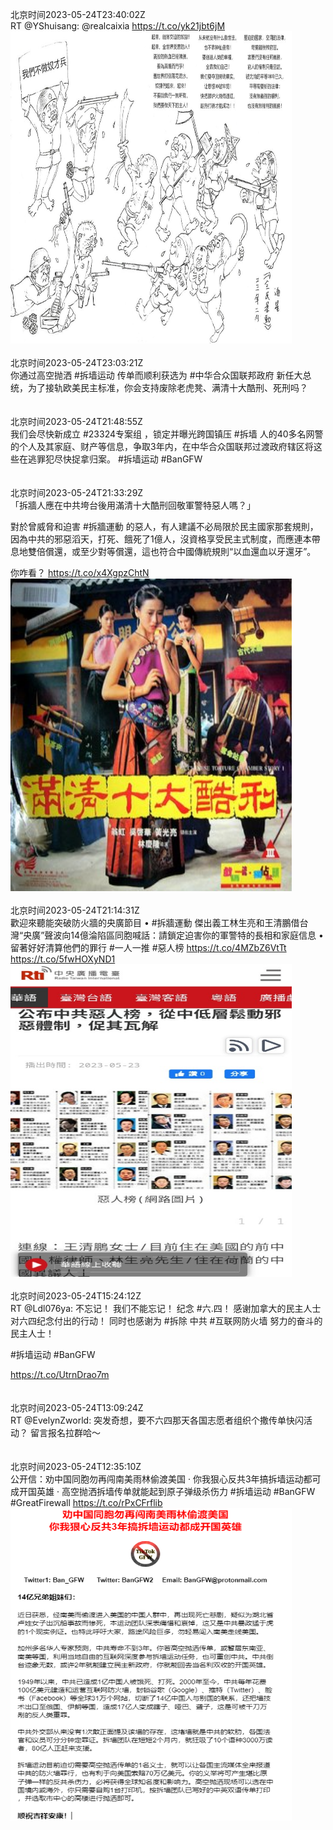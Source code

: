 北京时间2023-05-24T23:40:02Z<br>RT @YShuisang: @realcaixia https://t.co/yk21jbt6jM<br><img src='/temp/image/2023/u-Month-5/1661396647061118979_0.jpg' width='450' height='500'><br><br>北京时间2023-05-24T23:03:21Z<br>你通过高空抛洒 #拆墙运动 传单而顺利获选为 #中华合众国联邦政府 新任大总统，为了接轨欧美民主标准，你会支持废除老虎凳、满清十大酷刑、死刑吗？<br><br><br>北京时间2023-05-24T21:48:55Z<br>我们会尽快新成立 #23324专案组 ，锁定并曝光跨国镇压 #拆墙 人的40多名网警的个人及其家庭、财产等信息，争取3年内，在中华合众国联邦过渡政府辖区将这些在逃罪犯尽快捉拿归案。
#拆墙运动 #BanGFW<br><br><br>北京时间2023-05-24T21:33:29Z<br>「拆牆人應在中共垮台後用滿清十大酷刑回敬軍警特惡人嗎？」

對於曾威脅和迫害 #拆牆運動 的惡人，有人建議不必局限於民主國家那套規則，因為中共的邪惡滔天，打死、餓死了1億人，沒資格享受民主式制度，而應連本帶息地雙倍償還，或至少對等償還，這也符合中國傳統規則“以血還血以牙還牙”。

你咋看？ https://t.co/x4XgpzChtN<br><img src='/temp/image/2023/u-Month-5/1661364800415490048_0.jpg' width='450' height='500'><br><br>北京时间2023-05-24T21:14:31Z<br>歡迎來聽能突破防火牆的央廣節目 • #拆牆運動 傑出義工林生亮和王清鵬借台灣“央廣”聲波向14億淪陷區同胞喊話：請鎖定迫害你的軍警特的長相和家庭信息 • 留著好好清算他們的罪行
#一人一推 #惡人榜 
https://t.co/4MZbZ6VtTt https://t.co/5fwHOXyND1<br><img src='/temp/image/2023/u-Month-5/1661360024701243395_0.jpg' width='450' height='500'><br><br>北京时间2023-05-24T15:24:12Z<br>RT @Ldl076ya: 不忘记！
我们不能忘记！
纪念 #六.四！
感谢加拿大的民主人士对六四纪念付出的行动！
同时也感谢为 #拆除 中共 #互联网防火墙 努力的奋斗的民主人士！

#拆墙运动 #BanGFW

 https://t.co/UtrnDrao7m<br><br><br>北京时间2023-05-24T13:09:24Z<br>RT @EvelynZworld: 突发奇想，要不六四那天各国志愿者组织个撒传单快闪活动？
留言报名拉群哈～<br><br><br>北京时间2023-05-24T12:35:10Z<br>公开信：劝中国同胞勿再闯南美雨林偷渡美国 · 你我狠心反共3年搞拆墙运动都可成开国英雄 · 高空抛洒拆墙传单就能起到原子弹级杀伤力
 #拆墙运动  #BanGFW #GreatFirewall https://t.co/rPxCFrflib<br><img src='/temp/image/2023/u-Month-5/1661229327286157312_0.jpg' width='450' height='500'><br><br>